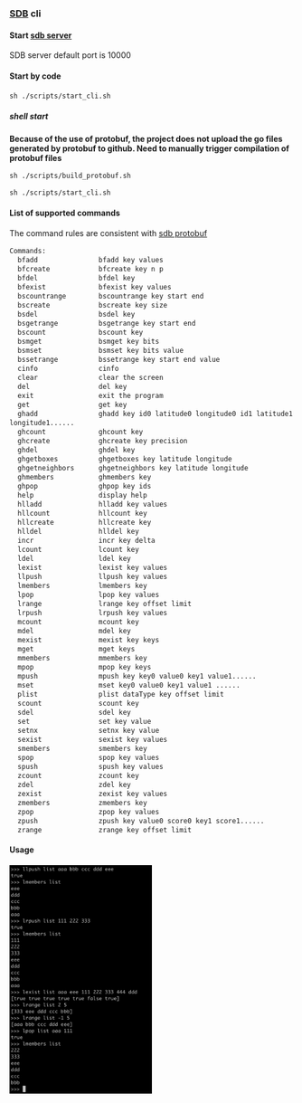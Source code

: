 ### [SDB](https://github.com/yemingfeng/sdb) cli

#### Start [sdb server](https://github.com/yemingfeng/sdb)

SDB server default port is 10000

#### Start by code

```shell
sh ./scripts/start_cli.sh
```

##### shell start

**Because of the use of protobuf, the project does not upload the go files generated by protobuf to github. Need to manually trigger compilation of protobuf files**

```shell
sh ./scripts/build_protobuf.sh
```

```shell
sh ./scripts/start_cli.sh
```

#### List of supported commands

The command rules are consistent with [sdb protobuf](https://github.com/yemingfeng/sdb-protobuf)

```shell
Commands:
  bfadd               bfadd key values
  bfcreate            bfcreate key n p
  bfdel               bfdel key
  bfexist             bfexist key values
  bscountrange        bscountrange key start end
  bscreate            bscreate key size
  bsdel               bsdel key
  bsgetrange          bsgetrange key start end
  bscount             bscount key
  bsmget              bsmget key bits
  bsmset              bsmset key bits value
  bssetrange          bssetrange key start end value
  cinfo               cinfo
  clear               clear the screen
  del                 del key
  exit                exit the program
  get                 get key
  ghadd               ghadd key id0 latitude0 longitude0 id1 latitude1 longitude1......
  ghcount             ghcount key
  ghcreate            ghcreate key precision
  ghdel               ghdel key
  ghgetboxes          ghgetboxes key latitude longitude
  ghgetneighbors      ghgetneighbors key latitude longitude
  ghmembers           ghmembers key
  ghpop               ghpop key ids
  help                display help
  hlladd              hlladd key values
  hllcount            hllcount key
  hllcreate           hllcreate key
  hlldel              hlldel key
  incr                incr key delta
  lcount              lcount key
  ldel                ldel key
  lexist              lexist key values
  llpush              llpush key values
  lmembers            lmembers key
  lpop                lpop key values
  lrange              lrange key offset limit
  lrpush              lrpush key values
  mcount              mcount key
  mdel                mdel key
  mexist              mexist key keys
  mget                mget keys
  mmembers            mmembers key
  mpop                mpop key keys
  mpush               mpush key key0 value0 key1 value1......
  mset                mset key0 value0 key1 value1 ......
  plist               plist dataType key offset limit
  scount              scount key
  sdel                sdel key
  set                 set key value
  setnx               setnx key value
  sexist              sexist key values
  smembers            smembers key
  spop                spop key values
  spush               spush key values
  zcount              zcount key
  zdel                zdel key
  zexist              zexist key values
  zmembers            zmembers key
  zpop                zpop key values
  zpush               zpush key value0 score0 key1 score1......
  zrange              zrange key offset limit

```

#### Usage

<img alt="cli" src="https://github.com/yemingfeng/sdb-cli/raw/master/docs/cli.png" width="50%" height="50%"/>
